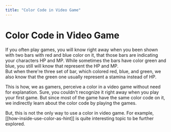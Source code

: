 ```yaml
---
title: "Color Code in Video Game"
---
```


# Color Code in Video Game

If you often play games, you will know right away when you been shown with two bars with red and blue color on it, that those bars are indicating your characters HP and MP. While sometimes the bars have color green and blue, you still will know that represent the HP and MP.  
But when there're three set of bar, which colored red, blue, and green, we also know that the green one usually represent a stamina instead of HP.  

This is how, we as gamers, perceive a color in a video game without need for explanation. Sure, you couldn't recognize it right away when you play your first game. But since most of the game have the same color code on it, we indirectly learn about the color code by playing the games.

But, this is not the only way to use a color in video game. For example, [[how-inside-use-color-as-hint]] is quite interesting topic to be further explored.